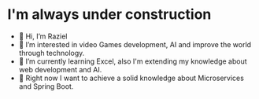 # I'm always under construction 



- 👋 Hi, I’m Raziel
- 👀 I’m interested in video Games development, AI and improve the world through technology.
- 🌱 I’m currently learning Excel, also I'm extending my knowledge about web development and AI.
- 🤠 Right now I want to achieve a solid knowledge about Microservices and Spring Boot.

<!---
RazielFake/RazielFake is a ✨ special ✨ repository because its `README.md` (this file) appears on your GitHub profile.
You can click the Preview link to take a look at your changes.
--->

